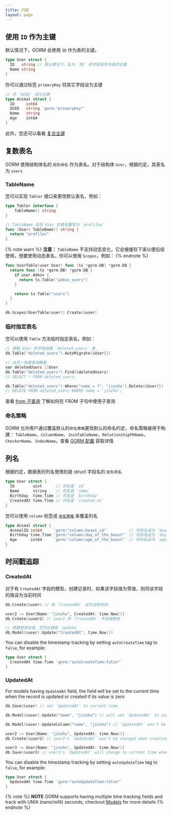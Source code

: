 ```yaml
---
title: 约定
layout: page
---
```


## 使用 `ID` 作为主键

默认情况下，GORM 会使用 `ID` 作为表的主键。

```go
type User struct {
  ID   string // 默认情况下，名为 `ID` 的字段会作为表的主键
  Name string
}
```

你可以通过标签 `primaryKey` 将其它字段设为主键

```go
// 将 `UUID` 设为主键
type Animal struct {
  ID     int64
  UUID   string `gorm:"primaryKey"`
  Name   string
  Age    int64
}
```

此外，您还可以看看 [复合主键](composite_primary_key.html)

## 复数表名

GORM 使用结构体名的 `蛇形命名` 作为表名。对于结构体 `User`，根据约定，其表名为 `users`

### TableName

您可以实现 `Tabler` 接口来更改默认表名，例如：

```go
type Tabler interface {
    TableName() string
}

// TableName 会将 User 的表名重写为 `profiles`
func (User) TableName() string {
  return "profiles"
}
```

{% note warn %}
**注意：** `TableName` 不支持动态变化，它会被缓存下来以便后续使用。想要使用动态表名，你可以使用 `Scopes`，例如：
{% endnote %}

```go
func UserTable(user User) func (tx *gorm.DB) *gorm.DB {
  return func (tx *gorm.DB) *gorm.DB {
    if user.Admin {
      return tx.Table("admin_users")
    }

    return tx.Table("users")
  }
}

db.Scopes(UserTable(user)).Create(&user)
```

### 临时指定表名

您可以使用 `Table` 方法临时指定表名，例如：

```go
// 根据 User 的字段创建 `deleted_users` 表
db.Table("deleted_users").AutoMigrate(&User{})

// 从另一张表查询数据
var deletedUsers []User
db.Table("deleted_users").Find(&deletedUsers)
// SELECT * FROM deleted_users;

db.Table("deleted_users").Where("name = ?", "jinzhu").Delete(&User{})
// DELETE FROM deleted_users WHERE name = 'jinzhu';
```

查看 [from 子查询](advanced_query.html#from_subquery) 了解如何在 FROM 子句中使用子查询

### <span id="naming_strategy">命名策略</span>

GORM 允许用户通过覆盖默认的`命名策略`更改默认的命名约定，命名策略被用于构建： `TableName`、`ColumnName`、`JoinTableName`、`RelationshipFKName`、`CheckerName`、`IndexName`。查看 [GORM 配置](gorm_config.html#naming_strategy) 获取详情

## 列名

根据约定，数据表的列名使用的是 struct 字段名的 `蛇形命名`

```go
type User struct {
  ID        uint      // 列名是 `id`
  Name      string    // 列名是 `name`
  Birthday  time.Time // 列名是 `birthday`
  CreatedAt time.Time // 列名是 `created_at`
}
```

您可以使用 `column` 标签或 [`命名策略`](#naming_strategy) 来覆盖列名

```go
type Animal struct {
  AnimalID int64     `gorm:"column:beast_id"`         // 将列名设为 `beast_id`
  Birthday time.Time `gorm:"column:day_of_the_beast"` // 将列名设为 `day_of_the_beast`
  Age      int64     `gorm:"column:age_of_the_beast"` // 将列名设为 `age_of_the_beast`
}
```

## 时间戳追踪

### CreatedAt

对于有 `CreatedAt` 字段的模型，创建记录时，如果该字段值为零值，则将该字段的值设为当前时间

```go
db.Create(&user) // 将 `CreatedAt` 设为当前时间

user2 := User{Name: "jinzhu", CreatedAt: time.Now()}
db.Create(&user2) // user2 的 `CreatedAt` 不会被修改

// 想要修改该值，您可以使用 `Update`
db.Model(&user).Update("CreatedAt", time.Now())
```

You can disable the timestamp tracking by setting `autoCreateTime` tag to `false`, for example:

```go
type User struct {
  CreatedAt time.Time `gorm:"autoCreateTime:false"`
}
```

### UpdatedAt

For models having `UpdatedAt` field, the field will be set to the current time when the record is updated or created if its value is zero

```go
db.Save(&user) // set `UpdatedAt` to current time

db.Model(&user).Update("name", "jinzhu") // will set `UpdatedAt` to current time

db.Model(&user).UpdateColumn("name", "jinzhu") // `UpdatedAt` won't be changed

user2 := User{Name: "jinzhu", UpdatedAt: time.Now()}
db.Create(&user2) // user2's `UpdatedAt` won't be changed when creating

user3 := User{Name: "jinzhu", UpdatedAt: time.Now()}
db.Save(&user3) // user3's `UpdatedAt` will change to current time when updating
```

You can disable the timestamp tracking by setting `autoUpdateTime` tag to `false`, for example:

```go
type User struct {
  UpdatedAt time.Time `gorm:"autoUpdateTime:false"`
}
```

{% note %}
**NOTE** GORM supports having multiple time tracking fields and track with UNIX (nano/milli) seconds, checkout [Models](models.html#time_tracking) for more details
{% endnote %}

